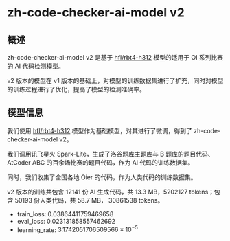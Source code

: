 # zh-code-checker-ai-model v2

## 概述

zh-code-checker-ai-model v2 是基于 [hfl/rbt4-h312](https://huggingface.co/hfl/rbt4-h312) 模型的适用于 OI 系列比赛的 AI 代码检测模型。

v2 版本的模型在 v1 版本的基础上，对模型的训练数据集进行了扩充，同时对模型的训练过程进行了优化，提高了模型的检测准确率。

## 模型信息

我们使用 [hfl/rbt4-h312](https://huggingface.co/hfl/rbt4-h312) 模型作为基础模型，对其进行了微调，得到了 zh-code-checker-ai-model v2。

我们调用讯飞星火 Spark-Lite，生成了洛谷题库主题库与 B 题库的题目代码、AtCoder ABC 的百余场比赛的题目代码，作为 AI 代码的训练数据集。

同时，我们收集了全国各地 Oier 的代码，作为人类代码的训练数据集。

v2 版本的训练共包含 $12141$ 份 AI 生成代码，共 $13.3$ MB，5202127 tokens；包含 $50193$ 份人类代码，共 $58.7$ MB， 30861538 tokens。

- train_loss: $0.03864411759469658$
- eval_loss: $0.023131858557462692$
- learning_rate: $3.1742051706509566 \times 10^{-5}$

